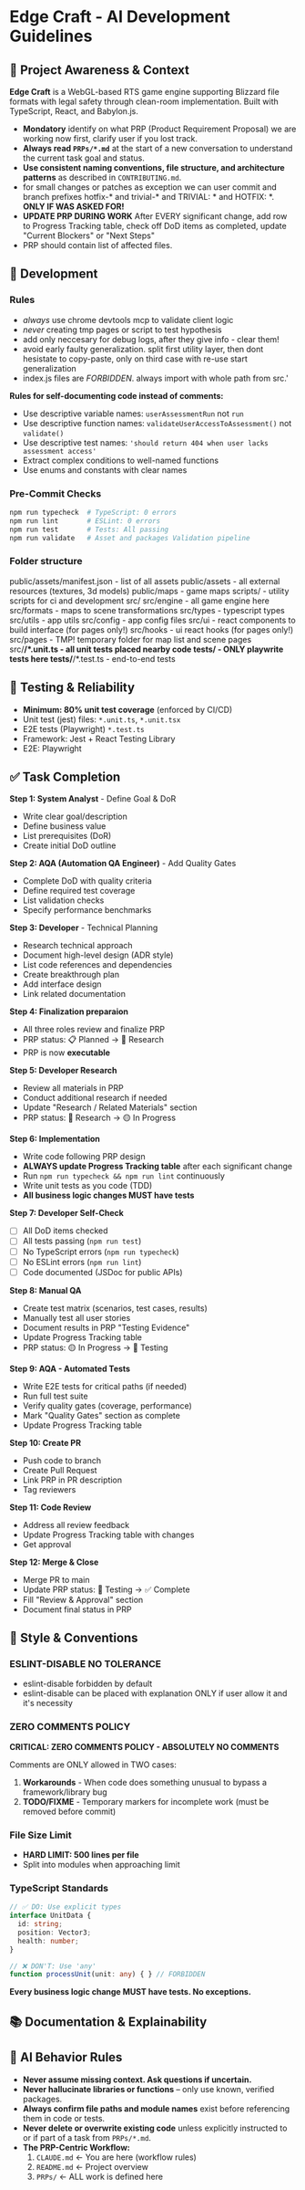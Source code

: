 # Edge Craft - AI Development Guidelines

## 🎯 Project Awareness & Context
**Edge Craft** is a WebGL-based RTS game engine supporting Blizzard file formats with legal safety through clean-room implementation. Built with TypeScript, React, and Babylon.js.
- **Mondatory** identify on what PRP (Product Requirement Proposal) we are working now first, clarify user if you lost track.
- **Always read `PRPs/*.md`** at the start of a new conversation to understand the current task goal and status.
- **Use consistent naming conventions, file structure, and architecture patterns** as described in `CONTRIBUTING.md`.
- for small changes or patches as exception we can user commit and branch prefixes hotfix-* and trivial-* and TRIVIAL: * and HOTFIX: *. **ONLY IF WAS ASKED FOR!**
- **UPDATE PRP DURING WORK** After EVERY significant change, add row to Progress Tracking table, check off DoD items as completed, update "Current Blockers" or "Next Steps"
- PRP should contain list of affected files.

## 🧱 Development

### Rules
- *always* use chrome devtools mcp to validate client logic
- *never* creating tmp pages or script to test hypothesis
- add only neccesary for debug logs, after they give info - clear them!
- avoid early faulty generalization. split first utility layer, then dont hesistate to copy-paste, only on third case with re-use start generalization
- index.js files are *FORBIDDEN*. always import with whole path from src.'

**Rules for self-documenting code instead of comments:**
- Use descriptive variable names: `userAssessmentRun` not `run`
- Use descriptive function names: `validateUserAccessToAssessment()` not `validate()`
- Use descriptive test names: `'should return 404 when user lacks assessment access'`
- Extract complex conditions to well-named functions
- Use enums and constants with clear names

### Pre-Commit Checks
```bash
npm run typecheck  # TypeScript: 0 errors
npm run lint       # ESLint: 0 errors
npm run test       # Tests: All passing
npm run validate   # Asset and packages Validation pipeline
```

### Folder structure
public/assets/manifest.json - list of all assets
public/assets - all external resources (textures, 3d models)
public/maps - game maps
scripts/ - utility scripts for ci and development
src/
src/engine - all game engine here
src/formats - maps to scene transformations
src/types - typescript types
src/utils - app utils
src/config - app config files
src/ui - react components to build interface (for pages only!)
src/hooks - ui react hooks (for pages only!)
src/pages - TMP! temporary folder for map list and scene pages
src/**/*.unit.ts - all unit tests placed nearby code
tests/ - ONLY playwrite tests here
tests/**/*.test.ts - end-to-end tests

## 🧪 Testing & Reliability

- **Minimum: 80% unit test coverage** (enforced by CI/CD)
- Unit test (jest) files: `*.unit.ts`, `*.unit.tsx`
- E2E tests (Playwright) `*.test.ts`
- Framework: Jest + React Testing Library
- E2E: Playwright

## ✅ Task Completion

**Step 1: System Analyst** - Define Goal & DoR
- Write clear goal/description
- Define business value
- List prerequisites (DoR)
- Create initial DoD outline

**Step 2: AQA (Automation QA Engineer)** - Add Quality Gates
- Complete DoD with quality criteria
- Define required test coverage
- List validation checks
- Specify performance benchmarks

**Step 3: Developer** - Technical Planning
- Research technical approach
- Document high-level design (ADR style)
- List code references and dependencies
- Create breakthrough plan
- Add interface design
- Link related documentation

**Step 4: Finalization preparaion**
- All three roles review and finalize PRP
- PRP status: 📋 Planned → 🔬 Research
- PRP is now **executable**

**Step 5: Developer Research**
- Review all materials in PRP
- Conduct additional research if needed
- Update "Research / Related Materials" section
- PRP status: 🔬 Research → 🟡 In Progress

**Step 6: Implementation**
- Write code following PRP design
- **ALWAYS update Progress Tracking table** after each significant change
- Run `npm run typecheck && npm run lint` continuously
- Write unit tests as you code (TDD)
- **All business logic changes MUST have tests**

**Step 7: Developer Self-Check**
- [ ] All DoD items checked
- [ ] All tests passing (`npm run test`)
- [ ] No TypeScript errors (`npm run typecheck`)
- [ ] No ESLint errors (`npm run lint`)
- [ ] Code documented (JSDoc for public APIs)

**Step 8: Manual QA**
- Create test matrix (scenarios, test cases, results)
- Manually test all user stories
- Document results in PRP "Testing Evidence"
- Update Progress Tracking table
- PRP status: 🟡 In Progress → 🧪 Testing

**Step 9: AQA - Automated Tests**
- Write E2E tests for critical paths (if needed)
- Run full test suite
- Verify quality gates (coverage, performance)
- Mark "Quality Gates" section as complete
- Update Progress Tracking table

**Step 10: Create PR**
- Push code to branch
- Create Pull Request
- Link PRP in PR description
- Tag reviewers

**Step 11: Code Review**
- Address all review feedback
- Update Progress Tracking table with changes
- Get approval

**Step 12: Merge & Close**
- Merge PR to main
- Update PRP status: 🧪 Testing → ✅ Complete
- Fill "Review & Approval" section
- Document final status in PRP

## 📎 Style & Conventions

### **ESLINT-DISABLE NO TOLERANCE**
- eslint-disable forbidden by default
- eslint-disable can be placed with explanation ONLY if user allow it and it's necessity

### ZERO COMMENTS POLICY
**CRITICAL: ZERO COMMENTS POLICY - ABSOLUTELY NO COMMENTS**

Comments are ONLY allowed in TWO cases:
  1. **Workarounds** - When code does something unusual to bypass a framework/library bug
  2. **TODO/FIXME** - Temporary markers for incomplete work (must be removed before commit)

### File Size Limit
- **HARD LIMIT: 500 lines per file**
- Split into modules when approaching limit

### TypeScript Standards
```typescript
// ✅ DO: Use explicit types
interface UnitData {
  id: string;
  position: Vector3;
  health: number;
}

// ❌ DON'T: Use 'any'
function processUnit(unit: any) { } // FORBIDDEN
```

**Every business logic change MUST have tests. No exceptions.**

## 📚 Documentation & Explainability

## 🧠 AI Behavior Rules
- **Never assume missing context. Ask questions if uncertain.**
- **Never hallucinate libraries or functions** – only use known, verified packages.
- **Always confirm file paths and module names** exist before referencing them in code or tests.
- **Never delete or overwrite existing code** unless explicitly instructed to or if part of a task from `PRPs/*.md`.
- **The PRP-Centric Workflow:**
  1. `CLAUDE.md` ← You are here (workflow rules)
  2. `README.md` ← Project overview
  3. `PRPs/` ← ALL work is defined here
